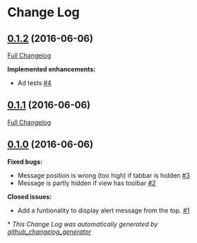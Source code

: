 # Change Log

## [0.1.2](https://github.com/xjki/HMAMessageViewManager/tree/0.1.2) (2016-06-06)
[Full Changelog](https://github.com/xjki/HMAMessageViewManager/compare/0.1.1...0.1.2)

**Implemented enhancements:**

- Ad tests [\#4](https://github.com/xjki/HMAMessageViewManager/issues/4)

## [0.1.1](https://github.com/xjki/HMAMessageViewManager/tree/0.1.1) (2016-06-06)
[Full Changelog](https://github.com/xjki/HMAMessageViewManager/compare/0.1.0...0.1.1)

## [0.1.0](https://github.com/xjki/HMAMessageViewManager/tree/0.1.0) (2016-06-06)
**Fixed bugs:**

- Message position is wrong \(too high\) if tabbar is hidden [\#3](https://github.com/xjki/HMAMessageViewManager/issues/3)
- Message is partly hidden if view has toolbar [\#2](https://github.com/xjki/HMAMessageViewManager/issues/2)

**Closed issues:**

- Add a funtionality to display alert message from the top. [\#1](https://github.com/xjki/HMAMessageViewManager/issues/1)



\* *This Change Log was automatically generated by [github_changelog_generator](https://github.com/skywinder/Github-Changelog-Generator)*